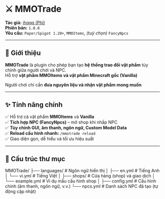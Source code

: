 # ⚔️ MMOTrade

**Tác giả:** [ihqqq (Phi)](https://facebook.com/ihqqq)  
**Phiên bản:** `1.0.0`  
**Yêu cầu:** `Paper/Spigot 1.20+`, `MMOItems`, *(tuỳ chọn)* `FancyNpcs`

---

## 🧩 Giới thiệu

**MMOTrade** là plugin cho phép bạn tạo **hệ thống trao đổi vật phẩm** tùy chỉnh giữa người chơi và NPC.  
Hỗ trợ **vật phẩm MMOItems và vật phẩm Minecraft gốc (Vanilla)**

Người chơi chỉ cần **đưa nguyên liệu và nhận vật phẩm mong muốn**

---

## ✨ Tính năng chính

✅ Hỗ trợ cả vật phẩm **MMOItems** và **Vanilla**   
✅ **Tích hợp NPC (FancyNpcs)** – mở shop khi nhấp NPC  
✅ **Tùy chỉnh GUI, âm thanh, ngôn ngữ, Custom Model Data**  
✅ **Reload cấu hình nhanh:** `/mmotrade reload`  
✅ Giao diện gọn, dễ hiểu và tối ưu hiệu suất  

---

## 📁 Cấu trúc thư mục

MMOTrade/
├── languages/              # Ngôn ngữ hiển thị
│   ├── en.yml              # Tiếng Anh
│   └── vi.yml              # Tiếng Việt
│
├── shops/                  # Cửa hàng (shop) và giao dịch
│   └── example.yml         # Ví dụ mẫu cấu hình shop
│
├── config.yml              # Cấu hình chính (âm thanh, ngôn ngữ, v.v.)
└── npcs.yml                # Danh sách NPC đã tạo (tự động cập nhật)


